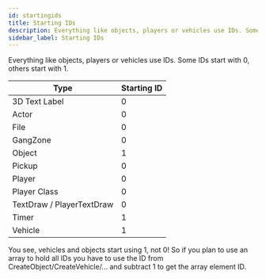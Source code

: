 ```yaml
---
id: startingids
title: Starting IDs
description: Everything like objects, players or vehicles use IDs. Some IDs start with 0, others start with 1.
sidebar_label: Starting IDs
---
```


Everything like objects, players or vehicles use IDs. Some IDs start with 0, others start with 1.

| Type                      | Starting ID |
| ------------------------- | ----------- |
| 3D Text Label             | 0           |
| Actor                     | 0           |
| File                      | 0           |
| GangZone                  | 0           |
| Object                    | 1           |
| Pickup                    | 0           |
| Player                    | 0           |
| Player Class              | 0           |
| TextDraw / PlayerTextDraw | 0           |
| Timer                     | 1           |
| Vehicle                   | 1           |

You see, vehicles and objects start using 1, not 0! So if you plan to use an array to hold all IDs you have to use the ID from CreateObject/CreateVehicle/... and subtract 1 to get the array element ID.
